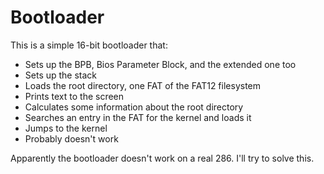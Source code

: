 # Bootloader

This is a simple 16-bit bootloader that:

 - Sets up the BPB, Bios Parameter Block, and the extended one too
 - Sets up the stack
 - Loads the root directory, one FAT of the FAT12 filesystem
 - Prints text to the screen
 - Calculates some information about the root directory
 - Searches an entry in the FAT for the kernel and loads it
 - Jumps to the kernel
 - Probably doesn't work


Apparently the bootloader doesn't work on a real 286. I'll try to solve this.